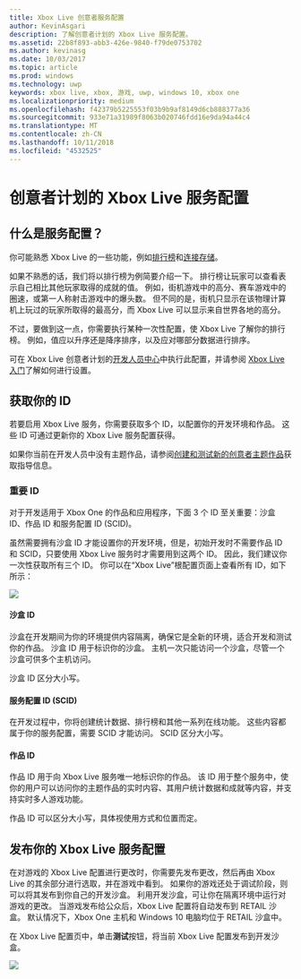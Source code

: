 ```yaml
---
title: Xbox Live 创意者服务配置
author: KevinAsgari
description: 了解创意者计划的 Xbox Live 服务配置。
ms.assetid: 22b8f893-abb3-426e-9840-f79de0753702
ms.author: kevinasg
ms.date: 10/03/2017
ms.topic: article
ms.prod: windows
ms.technology: uwp
keywords: xbox live, xbox, 游戏, uwp, windows 10, xbox one
ms.localizationpriority: medium
ms.openlocfilehash: f42379b5225553f03b9b9af8149d6cb888377a36
ms.sourcegitcommit: 933e71a31989f8063b020746fdd16e9da94a44c4
ms.translationtype: MT
ms.contentlocale: zh-CN
ms.lasthandoff: 10/11/2018
ms.locfileid: "4532525"
---
```

# <a name="xbox-live-service-configuration-for-the-creators-program"></a>创意者计划的 Xbox Live 服务配置

## <a name="what-is-service-configuration"></a>什么是服务配置？

你可能熟悉 Xbox Live 的一些功能，例如[排行榜](../leaderboards-and-stats-2017/leaderboards.md)和[连接存储](../storage-platform/connected-storage/connected-storage-technical-overview.md)。

如果不熟悉的话，我们将以排行榜为例简要介绍一下。 排行榜让玩家可以查看表示自己相比其他玩家取得的成就的值。 例如，街机游戏中的高分、赛车游戏中的圈速，或第一人称射击游戏中的爆头数。 但不同的是，街机只显示在该物理计算机上玩过的玩家所取得的最高分，而 Xbox Live 可以显示来自世界各地的高分。

不过，要做到这一点，你需要执行某种一次性配置，使 Xbox Live 了解你的排行榜。 例如，值应以升序还是降序排序，以及应对哪部分数据进行排序。

可在 Xbox Live 创意者计划的[开发人员中心](http://dev.windows.com)中执行此配置，并请参阅 [ Xbox Live 入门](get-started-with-xbox-live-creators.md)了解如何进行设置。

## <a name="get-your-ids"></a>获取你的 ID

若要启用 Xbox Live 服务，你需要获取多个 ID，以配置你的开发环境和作品。 这些 ID 可通过更新你的 Xbox Live 服务配置获得。

如果你当前在开发人员中没有主题作品，请参阅[创建和测试新的创意者主题作品](create-and-test-a-new-creators-title.md)获取指导信息。

### <a name="critical-ids"></a>重要 ID

对于开发适用于 Xbox One 的作品和应用程序，下面 3 个 ID 至关重要：沙盒 ID、作品 ID 和服务配置 ID (SCID)。

虽然需要拥有沙盒 ID 才能设置你的开发环境，但是，初始开发时不需要作品 ID 和 SCID，只要使用 Xbox Live 服务时才需要用到这两个 ID。 因此，我们建议你一次性获取所有三个 ID。 你可以在“Xbox Live”根配置页面上查看所有 ID，如下所示：

![](../images/getting_started/devcenter_sandbox_id.png)

#### <a name="sandbox-ids"></a>沙盒 ID

沙盒在开发期间为你的环境提供内容隔离，确保它是全新的环境，适合开发和测试你的作品。 沙盒 ID 用于标识你的沙盒。 主机一次只能访问一个沙盒，尽管一个沙盒可供多个主机访问。

沙盒 ID 区分大小写。

#### <a name="service-configuration-id-scid"></a>服务配置 ID (SCID)

在开发过程中，你将创建统计数据、排行榜和其他一系列在线功能。 这些内容都属于你的服务配置，需要 SCID 才能访问。 SCID 区分大小写。

#### <a name="title-id"></a>作品 ID

作品 ID 用于向 Xbox Live 服务唯一地标识你的作品。 该 ID 用于整个服务中，使你的用户可以访问你的主题作品的实时内容、其用户统计数据和成就等内容，并支持实时多人游戏功能。

作品 ID 可以区分大小写，具体视使用方式和位置而定。

## <a name="publish-your-xbox-live-service-configuration"></a>发布你的 Xbox Live 服务配置

在对游戏的 Xbox Live 配置进行更改时，你需要先发布更改，然后再由 Xbox Live 的其余部分进行选取，并在游戏中看到。 如果你的游戏还处于调试阶段，则可以将其发布到你自己的开发沙盒。 利用开发沙盒，可让你在隔离环境中运行对游戏的更改。 当游戏发布给公众后，Xbox Live 配置将自动发布到 RETAIL 沙盒。
默认情况下，Xbox One 主机和 Windows 10 电脑均位于 RETAIL 沙盒中。

在 Xbox Live 配置页中，单击**测试**按钮，将当前 Xbox Live 配置发布到开发沙盒。

![](../images/creators_udc/creators_udc_xboxlive_config_test.png)